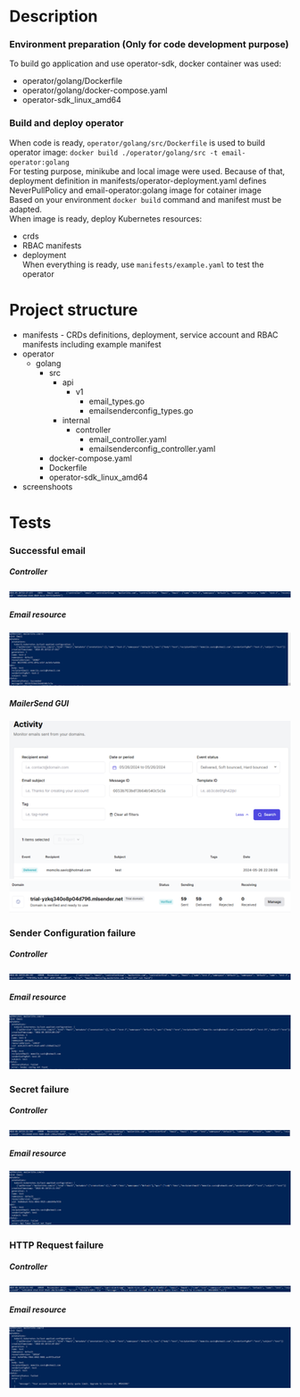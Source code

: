 # Description
### Environment preparation (Only for code development purpose)
To build go application and use operator-sdk, docker container was used:
* operator/golang/Dockerfile
* operator/golang/docker-compose.yaml
* operator-sdk_linux_amd64

### Build and deploy operator
When code is ready, `operator/golang/src/Dockerfile` is used to build operator image: `docker build ./operator/golang/src -t email-operator:golang`
</br>For testing purpose, minikube and local image were used. Because of that, deployment definition in manifests/operator-deployment.yaml defines NeverPullPolicy and email-operator:golang image for cotainer image
</br>Based on your environment `docker build` command and manifest must be adapted.
</br>When image is ready, deploy Kubernetes resources:
* crds
* RBAC manifests
* deployment
</br>When everything is ready, use `manifests/example.yaml` to test the operator

# Project structure
* manifests - CRDs definitions, deployment, service account and RBAC manifests including example manifest
* operator
  * golang
    * src
      * api
        * v1
          * email_types.go
          * emailsenderconfig_types.go
      * internal
        * controller
          * email_controller.yaml
          * emailsenderconfig_controller.yaml
    * docker-compose.yaml
    * Dockerfile
    * operator-sdk_linux_amd64
* screenshoots

# Tests
### Successful email
##### Controller
![Screenshot](/screenshots/email-controller-success.PNG)
##### Email resource
![Screenshot](/screenshots/email-success.PNG)
##### MailerSend GUI
![Screenshot](/screenshots/mailersend-activity.PNG)
![Screenshot](/screenshots/mailersend-domain.PNG)
### Sender Configuration failure
##### Controller
![Screenshot](/screenshots/email-controller-failure-senderconfig.PNG)
##### Email resource
![Screenshot](/screenshots/email-failure-senderconfig.PNG)
### Secret failure
##### Controller
![Screenshot](/screenshots/email-controller-failure-secret.PNG)
##### Email resource
![Screenshot](/screenshots/email-failure-secret.PNG)
### HTTP Request failure
##### Controller
![Screenshot](/screenshots/email-controller-failure-request.PNG)
##### Email resource
![Screenshot](/screenshots/email-failure-request.PNG)
